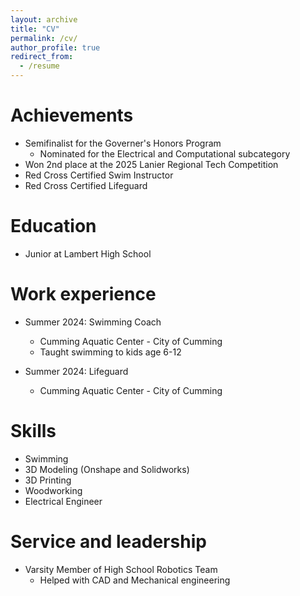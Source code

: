 ```yaml
---
layout: archive
title: "CV"
permalink: /cv/
author_profile: true
redirect_from:
  - /resume
---
```


Achievements
======
* Semifinalist for the Governer's Honors Program
  * Nominated for the Electrical and Computational subcategory
* Won 2nd place at the 2025 Lanier Regional Tech Competition
* Red Cross Certified Swim Instructor
* Red Cross Certified Lifeguard


Education
======
* Junior at Lambert High School

Work experience
======
* Summer 2024: Swimming Coach
  * Cumming Aquatic Center - City of Cumming
  * Taught swimming to kids age 6-12
  
* Summer 2024: Lifeguard
  * Cumming Aquatic Center - City of Cumming
  
Skills
======
* Swimming
* 3D Modeling (Onshape and Solidworks)
* 3D Printing
* Woodworking
* Electrical Engineer
  
  
Service and leadership
======
* Varsity Member of High School Robotics Team
  * Helped with CAD and Mechanical engineering
